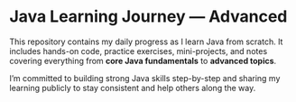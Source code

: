 # Java Learning Journey — Advanced 

This repository contains my daily progress as I learn Java from scratch. It includes hands-on code, practice exercises, mini-projects, and notes covering everything from **core Java fundamentals** to **advanced topics**.

I’m committed to building strong Java skills step-by-step and sharing my learning publicly to stay consistent and help others along the way.

